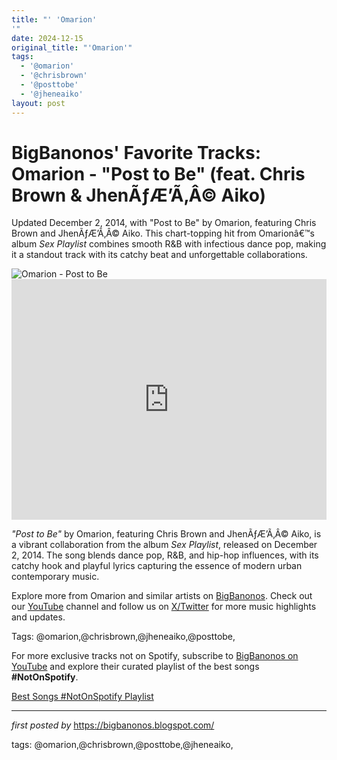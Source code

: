 ```yaml
---
title: "' 'Omarion'
'"
date: 2024-12-15
original_title: "'Omarion'"
tags:
  - '@omarion'
  - '@chrisbrown'
  - '@posttobe'
  - '@jheneaiko'
layout: post
---
```

<!-- Post Title -->
<h1 >BigBanonos' Favorite Tracks: Omarion - "Post to Be" (feat. Chris Brown & JhenÃƒÆ’Ã‚Â© Aiko)</h1> <!-- Introductory Text -->
<p >Updated December 2, 2014, with "Post to Be" by Omarion, featuring Chris Brown and JhenÃƒÆ’Ã‚Â© Aiko. This chart-topping hit from Omarionâ€™s album <em>Sex Playlist</em> combines smooth R&B with infectious dance pop, making it a standout track with its catchy beat and unforgettable collaborations.</p> <!-- Featured Image -->
<div > <img src="https://upload.wikimedia.org/wikipedia/en/6/62/OmarionPTB.jpg" alt="Omarion - Post to Be" />
</div> <!-- YouTube Video Embed -->
<div > <iframe width="100%" height="385" src="https://www.youtube.com/embed/aPxVSCfoYnU" title="Omarion Ft. Chris Brown & Jhene Aiko - Post To Be (Official Music Video)" frameborder="0" allow="accelerometer; autoplay; clipboard-write; encrypted-media; gyroscope; picture-in-picture; web-share" referrerpolicy="strict-origin-when-cross-origin" allowfullscreen></iframe>
</div> <!-- Song Information -->
<div > <p><em>"Post to Be"</em> by Omarion, featuring Chris Brown and JhenÃƒÆ’Ã‚Â© Aiko, is a vibrant collaboration from the album <em>Sex Playlist</em>, released on December 2, 2014. The song blends dance pop, R&B, and hip-hop influences, with its catchy hook and playful lyrics capturing the essence of modern urban contemporary music.</p>
</div> <!-- Footer Links -->
<div > <p>Explore more from Omarion and similar artists on <a href="https://bigbanonos.blogspot.com/" target="_blank">BigBanonos</a>. Check out our <a href="https://www.youtube.com/@BigBanonos" target="_blank">YouTube</a> channel and follow us on <a href="https://x.com/bigbanonos" target="_blank">X/Twitter</a> for more music highlights and updates.</p>
</div> <!-- Tags -->
<p >Tags: @omarion,@chrisbrown,@jheneaiko,@posttobe,</p>


<!--Subscribe and Playlist Links-->
<div>
    <p>For more exclusive tracks not on Spotify, subscribe to <a href="https://www.youtube.com/@BigBanonos" target="_blank">BigBanonos on YouTube</a> and explore their curated playlist of the best songs <strong>#NotOnSpotify</strong>.</p>
    <p><a href="https://www.youtube.com/playlist?list=PLtuNtuTatqI0kFahUCbtbfenC_ET5O_tr" target="_blank">Best Songs #NotOnSpotify Playlist<br /></a></p></div>

<hr />

<p><em>first posted by</em> <a href="https://bigbanonos.blogspot.com/" rel="noopener" target="_new">https://bigbanonos.blogspot.com/</a></p>

<p>tags: @omarion,@chrisbrown,@posttobe,@jheneaiko,</p>
